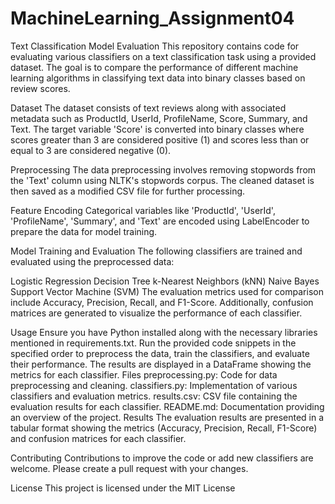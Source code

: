# MachineLearning_Assignment04
Text Classification Model Evaluation
This repository contains code for evaluating various classifiers on a text classification task using a provided dataset. The goal is to compare the performance of different machine learning algorithms in classifying text data into binary classes based on review scores.

Dataset
The dataset consists of text reviews along with associated metadata such as ProductId, UserId, ProfileName, Score, Summary, and Text. The target variable 'Score' is converted into binary classes where scores greater than 3 are considered positive (1) and scores less than or equal to 3 are considered negative (0).

Preprocessing
The data preprocessing involves removing stopwords from the 'Text' column using NLTK's stopwords corpus. The cleaned dataset is then saved as a modified CSV file for further processing.

Feature Encoding
Categorical variables like 'ProductId', 'UserId', 'ProfileName', 'Summary', and 'Text' are encoded using LabelEncoder to prepare the data for model training.

Model Training and Evaluation
The following classifiers are trained and evaluated using the preprocessed data:

Logistic Regression
Decision Tree
k-Nearest Neighbors (kNN)
Naive Bayes
Support Vector Machine (SVM)
The evaluation metrics used for comparison include Accuracy, Precision, Recall, and F1-Score. Additionally, confusion matrices are generated to visualize the performance of each classifier.

Usage
Ensure you have Python installed along with the necessary libraries mentioned in requirements.txt.
Run the provided code snippets in the specified order to preprocess the data, train the classifiers, and evaluate their performance.
The results are displayed in a DataFrame showing the metrics for each classifier.
Files
preprocessing.py: Code for data preprocessing and cleaning.
classifiers.py: Implementation of various classifiers and evaluation metrics.
results.csv: CSV file containing the evaluation results for each classifier.
README.md: Documentation providing an overview of the project.
Results
The evaluation results are presented in a tabular format showing the metrics (Accuracy, Precision, Recall, F1-Score) and confusion matrices for each classifier.

Contributing
Contributions to improve the code or add new classifiers are welcome. Please create a pull request with your changes.

License
This project is licensed under the MIT License
